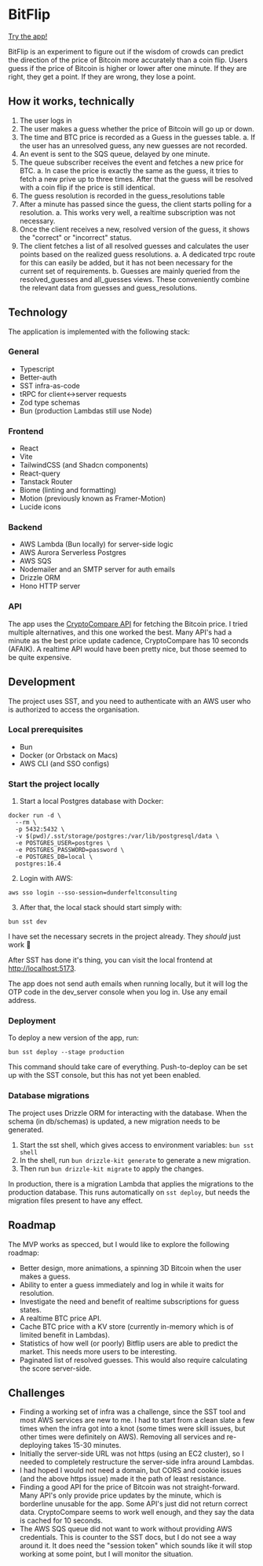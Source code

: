 # BitFlip

[Try the app!](https://bitflip.verycool.dev)

BitFlip is an experiment to figure out if the wisdom of crowds can predict the direction of the price of Bitcoin more accurately than a coin flip. Users guess if the price of Bitcoin is higher or lower after one minute. If they are right, they get a point. If they are wrong, they lose a point.

## How it works, technically

1. The user logs in
2. The user makes a guess whether the price of Bitcoin will go up or down.
3. The time and BTC price is recorded as a Guess in the guesses table.
  a. If the user has an unresolved guess, any new guesses are not recorded.
4. An event is sent to the SQS queue, delayed by one minute.
5. The queue subscriber receives the event and fetches a new price for BTC.
  a. In case the price is exactly the same as the guess, it tries to fetch a new prive up to three times. After that the guess will be resolved with a coin flip if the price is still identical.
6. The guess resolution is recorded in the guess_resolutions table
7. After a minute has passed since the guess, the client starts polling for a resolution.
  a. This works very well, a realtime subscription was not necessary.
8. Once the client receives a new, resolved version of the guess, it shows the "correct" or "incorrect" status.
9. The client fetches a list of all resolved guesses and calculates the user points based on the realized guess resolutions.
  a. A dedicated trpc route for this can easily be added, but it has not been necessary for the current set of requirements.
  b. Guesses are mainly queried from the resolved_guesses and all_guesses views. These conveniently combine the relevant data from guesses and guess_resolutions.

## Technology

The application is implemented with the following stack:

### General

- Typescript
- Better-auth
- SST infra-as-code
- tRPC for client<->server requests
- Zod type schemas
- Bun (production Lambdas still use Node)

### Frontend

- React
- Vite
- TailwindCSS (and Shadcn components)
- React-query
- Tanstack Router
- Biome (linting and formatting)
- Motion (previously known as Framer-Motion)
- Lucide icons

### Backend

- AWS Lambda (Bun locally) for server-side logic
- AWS Aurora Serverless Postgres
- AWS SQS
- Nodemailer and an SMTP server for auth emails
- Drizzle ORM
- Hono HTTP server

### API

The app uses the [CryptoCompare API](https://developers.coindesk.com/documentation/legacy/Price/SingleSymbolPriceEndpoint) for fetching the Bitcoin price. I tried multiple alternatives, and this one worked the best. Many API's had a minute as the best price update cadence, CryptoCompare has 10 seconds (AFAIK). A realtime API would have been pretty nice, but those seemed to be quite expensive.

## Development

The project uses SST, and you need to authenticate with an AWS user who is authorized to access the organisation.

### Local prerequisites

- Bun
- Docker (or Orbstack on Macs)
- AWS CLI (and SSO configs)

### Start the project locally

1. Start a local Postgres database with Docker:

```
docker run -d \
  --rm \
  -p 5432:5432 \
  -v $(pwd)/.sst/storage/postgres:/var/lib/postgresql/data \
  -e POSTGRES_USER=postgres \
  -e POSTGRES_PASSWORD=password \
  -e POSTGRES_DB=local \
  postgres:16.4
```

2. Login with AWS:

```
aws sso login --sso-session=dunderfeltconsulting
```

3. After that, the local stack should start simply with:

```
bun sst dev
```

I have set the necessary secrets in the project already. They _should_ just work 🤞

After SST has done it's thing, you can visit the local frontend at [http://localhost:5173](http://localhost:5173).

The app does not send auth emails when running locally, but it will log the OTP code in the dev_server console when you log in. Use any email address.

### Deployment

To deploy a new version of the app, run:

```
bun sst deploy --stage production
```

This command should take care of everything. Push-to-deploy can be set up with the SST console, but this has not yet been enabled.

### Database migrations

The project uses Drizzle ORM for interacting with the database. When the schema (in db/schemas) is updated, a new migration needs to be generated.

1. Start the sst shell, which gives access to environment variables: `bun sst shell`
2. In the shell, run `bun drizzle-kit generate` to generate a new migration.
3. Then run `bun drizzle-kit migrate` to apply the changes.

In production, there is a migration Lambda that applies the migrations to the production database. This runs automatically on `sst deploy`, but needs the migration files present to have any effect.

## Roadmap

The MVP works as specced, but I would like to explore the following roadmap:

- Better design, more animations, a spinning 3D Bitcoin when the user makes a guess.
- Ability to enter a guess immediately and log in while it waits for resolution.
- Investigate the need and benefit of realtime subscriptions for guess states.
- A realtime BTC price API.
- Cache BTC price with a KV store (currently in-memory which is of limited benefit in Lambdas).
- Statistics of how well (or poorly) Bitflip users are able to predict the market. This needs more users to be interesting.
- Paginated list of resolved guesses. This would also require calculating the score server-side.

## Challenges

- Finding a working set of infra was a challenge, since the SST tool and most AWS services are new to me. I had to start from a clean slate a few times when the infra got into a knot (some times were skill issues, but other times were definitely on AWS). Removing all services and re-deploying takes 15-30 minutes.
- Initially the server-side URL was not https (using an EC2 cluster), so I needed to completely restructure the server-side infra around Lambdas.
- I had hoped I would not need a domain, but CORS and cookie issues (and the above https issue) made it the path of least resistance.
- Finding a good API for the price of Bitcoin was not straight-forward. Many API's only provide price updates by the minute, which is borderline unusable for the app. Some API's just did not return correct data. CryptoCompare seems to work well enough, and they say the data is cached for 10 seconds.
- The AWS SQS queue did not want to work without providing AWS credentials. This is counter to the SST docs, but I do not see a way around it. It does need the "session token" which sounds like it will stop working at some point, but I will monitor the situation.
